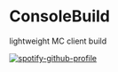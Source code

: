 # ConsoleBuild
lightweight MC client build


[![spotify-github-profile](https://ci.appveyor.com/project/ORelio/minecraft-console-client/build/artifacts)](https://ci.appveyor.com/project/ORelio/minecraft-console-client/build/artifacts)
